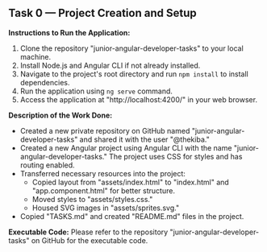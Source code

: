 ## Task 0 — Project Creation and Setup

**Instructions to Run the Application:**

1. Clone the repository "junior-angular-developer-tasks" to your local machine.
2. Install Node.js and Angular CLI if not already installed.
3. Navigate to the project's root directory and run `npm install` to install dependencies.
4. Run the application using `ng serve` command.
5. Access the application at "http://localhost:4200/" in your web browser.

**Description of the Work Done:**

- Created a new private repository on GitHub named "junior-angular-developer-tasks" and shared it with the user "@thekiba."
- Created a new Angular project using Angular CLI with the name "junior-angular-developer-tasks." The project uses CSS for styles and has routing enabled.
- Transferred necessary resources into the project:
  - Copied layout from "assets/index.html" to "index.html" and "app.component.html" for better structure.
  - Moved styles to "assets/styles.css."
  - Housed SVG images in "assets/sprites.svg."
- Copied "TASKS.md" and created "README.md" files in the project.

**Executable Code:**
Please refer to the repository "junior-angular-developer-tasks" on GitHub for the executable code.
